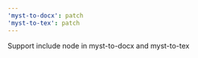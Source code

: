 ```yaml
---
'myst-to-docx': patch
'myst-to-tex': patch
---
```


Support include node in myst-to-docx and myst-to-tex
